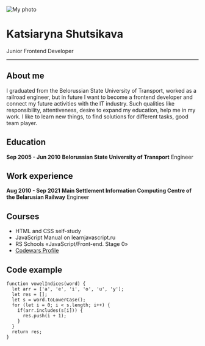 ![My photo]() 

# Katsiaryna Shutsikava
Junior Frontend Developer
 
---

## About me

I graduated from the Belorussian State University of Transport, worked as a railroad еngineer, but in future I want to become a frontend developer and connect my future activities with the IT industry.
Such qualities like responsibility, attentiveness, desire to expand my education, help me in my work.
I like to learn new things, to find solutions for different tasks, good team player.

## Education

**Sep 2005 - Jun 2010** 
**Belorussian State University of Transport**
Engineer

## Work experience

**Aug 2010 - Sep 2021**
**Main Settlement Information Computing Centre of the Belarusian Railway**
Engineer 

## Courses

* HTML and CSS self-study
* JavaScript Manual on learnjavascript.ru
* RS Schools «JavaScript/Front-end. Stage 0»  
* [Codewars Profile](https://www.codewars.com/users/shutikate)

## Code example

```
function vowelIndices(word) {
  let arr = ['a', 'e', 'i', 'o', 'u', 'y'];
  let res = [];
  let s = word.toLowerCase();
  for (let i = 0; i < s.length; i++) {
    if(arr.includes(s[i])) {
      res.push(i + 1);
    }
  } 
  return res;
}
```